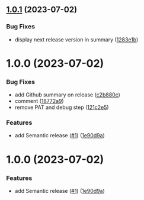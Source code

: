 ## [1.0.1](https://github.com/pifou25/entity-generator/compare/v1.0.0...v1.0.1) (2023-07-02)


### Bug Fixes

* display next release version in summary ([1283e1b](https://github.com/pifou25/entity-generator/commit/1283e1bfedef0cd76db5e15b4415111fe8a9cb67))

# 1.0.0 (2023-07-02)


### Bug Fixes

* add Github summary on release ([c2b880c](https://github.com/pifou25/entity-generator/commit/c2b880c84c1f1564dfa6b222258ad3d4129a22c4))
* comment ([18772a9](https://github.com/pifou25/entity-generator/commit/18772a9e4d315139150e8a4d95beb1ebe0fda07a))
* remove PAT and debug step ([121c2e5](https://github.com/pifou25/entity-generator/commit/121c2e59491147426390513b2031b6170e1ad4aa))


### Features

* add Semantic release ([#1](https://github.com/pifou25/entity-generator/issues/1)) ([1e90d9a](https://github.com/pifou25/entity-generator/commit/1e90d9a75540f05be333c6672e6ae0287bf878e9))

# 1.0.0 (2023-07-02)


### Features

* add Semantic release ([#1](https://github.com/pifou25/entity-generator/issues/1)) ([1e90d9a](https://github.com/pifou25/entity-generator/commit/1e90d9a75540f05be333c6672e6ae0287bf878e9))

